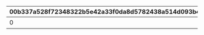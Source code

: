|00b337a528f72348322b5e42a33f0da8d5782438a514d093b4c7ebbf6956882f|06923f07dba70e298323627607d9cb80c9f8f02fc9afc4a6aba3689e827c88ad|e1029611e88b7834d8d7bc7edc3ff8bfd5e1d4534734064bc78ef11c0e76af6a|874749869aa7ce81016ae71e3f024173186979ee02826db22174f84b102b695f|76f108214e825c93bcdab941d82c6d26b2d280ed0f34b77e526ecaf06d8b672b|9e374b21d1df8fc9cec93fd9f02abe4976aaff01182d4082534bf4106e1b3452|6f5184269f97aff49c6d44a98e0d30902a4ea7ca0846297a2f6a19c0a6f91d22|ea8b404db7b54ac3a0b12b6ca02b3cf59cf6b0f2db7de8d11dd5dc2c1c8b1280|9004d59d106237cd9438b95bf9c1cc9b5e51fa4e6ef8d64e29728ca7c8268852|9cc802ce2a1a58d0da3f93da33d81b8c7273ddc8d3df002a2df69a56f869021a|cdb471e19a4cfe12be63a9b1c59bcb489156266d5ed84923189d600008bdb9c1|f752819fb29a4c9130d46de4c7793ca74a8322fd8b8b044df432c767c3067e1e|016b41373e6fe9e4abe834722961cbc097a5da1a5c19b366cb2589935b0b4aa3|5578638f6162a5e14214d6987538f206fed8fe46f71cba4bd6d837d0648ce028|274c749189150e5d6e0d2a6c6d7cb9c663dbf1086c06617ed2db2cc4c7716f31|df4508ae0a40a30bd4c7e599c6366ef7913f96fa0934b98a7436d9ea73f167d2|e68542725ee48c1ca1f324bfac0c307da67f108ede33b8ec0daa8acd4ccfe16b|3d76b1cc9d449197ed16e764f5bc9d229eac8ec57e3ea9090175654a5bab205f|
| --- | --- | --- | --- | --- | --- | --- | --- | --- | --- | --- | --- | --- | --- | --- | --- | --- | --- |
|0|0|0|15|0|0|0|0|スコアを累計で300000獲得しよう|0|0|0|1|300000|11001021|1|0|0|